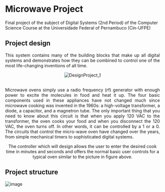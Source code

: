# Microwave Project
Final project of the subject of Digital Systems (2nd Period) of the Computer Science Course at the Universidade Federal of Pernambuco (Cin-UFPE)

## Project design
<div style="text-align: center">
  <p style="text-align: justify">
    This system contains many of the building blocks that make up all digital systems and demonstrates how they can be combined to control one of the most life-changing               inventions of all time.
  </p>
  <img alt="DesignProject_1" src="https://github.com/AbhnerAdriel/Microwave_Project/blob/main/design_project.png" /> <br />
   <br />
   <p style="text-align: justify">
     Microwave ovens simply use a radio frequency (rf) generator with enough power to excite the molecules in food and heat it up. The four basic components used in these              appliances have not changed much since microwave  cooking was invented in the 1960s: a high-voltage transformer, a diode, a capacitor, and a magnetron tube. The only              important thing that you need to know about this circuit  is  that  when  you  apply  120  VAC  to  the  transformer,  the  oven  cooks your food and when you disconnect the      120 VAC, the oven turns off. In other words, it can be controlled by a 1 or a 0. The circuits that control the micro-wave  oven  have  changed  over  the  years,  from            simple mechanical  timers  to sophisticated  digital  systems. 
  </p>
  <p>
    The  controller  which  will  design  allows  the  user to enter the desired cook time in minutes and seconds and offers the normal basic user controls for a typical oven         similar to the picture in figure above.
  </p>
</div>

## Project structure

![image](https://github.com/AbhnerAdriel/Microwave_Project/blob/main/structure_project.png)
